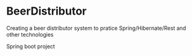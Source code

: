 # BeerDistributor
Creating a beer distributor system to pratice Spring/Hibernate/Rest and other technologies

Spring boot project
